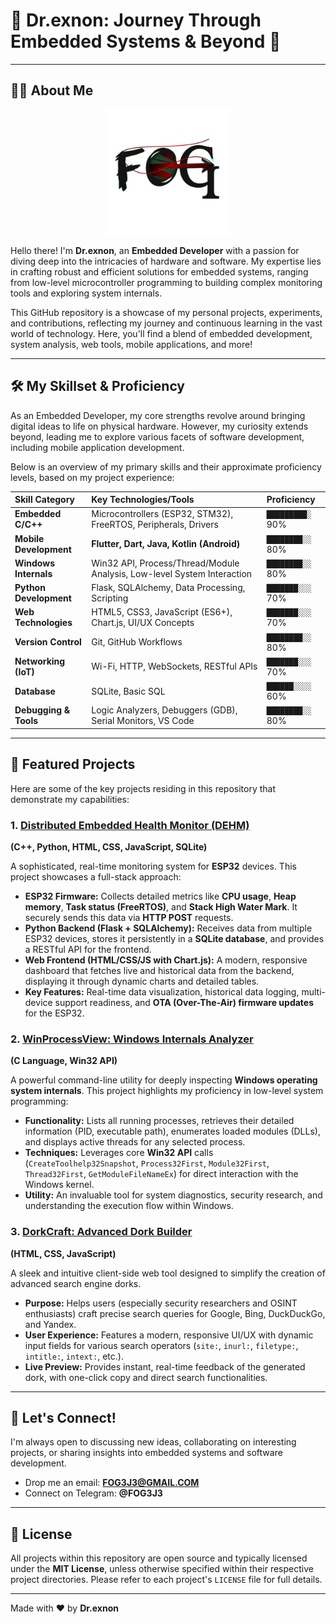 # 🚀 Dr.exnon: Journey Through Embedded Systems & Beyond 🚀

---

## 👨‍💻 About Me

<div align="center">
  <img src="assets/my_logo.png" alt="Dr.exnon Logo" width="200"/>
</div>

Hello there! I'm **Dr.exnon**, an **Embedded Developer** with a passion for diving deep into the intricacies of hardware and software. My expertise lies in crafting robust and efficient solutions for embedded systems, ranging from low-level microcontroller programming to building complex monitoring tools and exploring system internals.



This GitHub repository is a showcase of my personal projects, experiments, and contributions, reflecting my journey and continuous learning in the vast world of technology. Here, you'll find a blend of embedded development, system analysis, web tools, mobile applications, and more!

---

## 🛠️ My Skillset & Proficiency

As an Embedded Developer, my core strengths revolve around bringing digital ideas to life on physical hardware. However, my curiosity extends beyond, leading me to explore various facets of software development, including mobile application development.

Below is an overview of my primary skills and their approximate proficiency levels, based on my project experience:

| Skill Category        | Key Technologies/Tools                                | Proficiency |
| :-------------------- | :---------------------------------------------------- | :---------- |
| **Embedded C/C++** | Microcontrollers (ESP32, STM32), FreeRTOS, Peripherals, Drivers | `█████████░` 90% |
| **Mobile Development** | **Flutter, Dart, Java, Kotlin (Android)** | `████████░░` 80% |
| **Windows Internals** | Win32 API, Process/Thread/Module Analysis, Low-level System Interaction | `████████░░` 80% |
| **Python Development**| Flask, SQLAlchemy, Data Processing, Scripting         | `███████░░░` 70% |
| **Web Technologies** | HTML5, CSS3, JavaScript (ES6+), Chart.js, UI/UX Concepts | `███████░░░` 70% |
| **Version Control** | Git, GitHub Workflows                                   | `████████░░` 80% |
| **Networking (IoT)** | Wi-Fi, HTTP, WebSockets, RESTful APIs                 | `███████░░░` 70% |
| **Database** | SQLite, Basic SQL                                     | `██████░░░░` 60% |
| **Debugging & Tools** | Logic Analyzers, Debuggers (GDB), Serial Monitors, VS Code | `████████░░` 80% |

---

## 📂 Featured Projects

Here are some of the key projects residing in this repository that demonstrate my capabilities:

### 1. **[Distributed Embedded Health Monitor (DEHM)](https://github.com/F0G3J3/Distributed-Embedded-Health-Monitor)**
**(C++, Python, HTML, CSS, JavaScript, SQLite)**

A sophisticated, real-time monitoring system for **ESP32** devices. This project showcases a full-stack approach:
* **ESP32 Firmware:** Collects detailed metrics like **CPU usage**, **Heap memory**, **Task status (FreeRTOS)**, and **Stack High Water Mark**. It securely sends this data via **HTTP POST** requests.
* **Python Backend (Flask + SQLAlchemy):** Receives data from multiple ESP32 devices, stores it persistently in a **SQLite database**, and provides a RESTful API for the frontend.
* **Web Frontend (HTML/CSS/JS with Chart.js):** A modern, responsive dashboard that fetches live and historical data from the backend, displaying it through dynamic charts and detailed tables.
* **Key Features:** Real-time data visualization, historical data logging, multi-device support readiness, and **OTA (Over-The-Air) firmware updates** for the ESP32.

### 2. **[WinProcessView: Windows Internals Analyzer](https://github.com/F0G3J3/WinProcessView)**
**(C Language, Win32 API)**

A powerful command-line utility for deeply inspecting **Windows operating system internals**. This project highlights my proficiency in low-level system programming:
* **Functionality:** Lists all running processes, retrieves their detailed information (PID, executable path), enumerates loaded modules (DLLs), and displays active threads for any selected process.
* **Techniques:** Leverages core **Win32 API** calls (`CreateToolhelp32Snapshot`, `Process32First`, `Module32First`, `Thread32First`, `GetModuleFileNameEx`) for direct interaction with the Windows kernel.
* **Utility:** An invaluable tool for system diagnostics, security research, and understanding the execution flow within Windows.

### 3. **[DorkCraft: Advanced Dork Builder](https://github.com/F0G3J3/DorkCraft)**
**(HTML, CSS, JavaScript)**

A sleek and intuitive client-side web tool designed to simplify the creation of advanced search engine dorks.
* **Purpose:** Helps users (especially security researchers and OSINT enthusiasts) craft precise search queries for Google, Bing, DuckDuckGo, and Yandex.
* **User Experience:** Features a modern, responsive UI/UX with dynamic input fields for various search operators (`site:`, `inurl:`, `filetype:`, `intitle:`, `intext:`, etc.).
* **Live Preview:** Provides instant, real-time feedback of the generated dork, with one-click copy and direct search functionalities.

---

## 🤝 Let's Connect!

I'm always open to discussing new ideas, collaborating on interesting projects, or sharing insights into embedded systems and software development.

* Drop me an email: **FOG3J3@GMAIL.COM**
* Connect on Telegram: **@FOG3J3**

---

## 📜 License

All projects within this repository are open source and typically licensed under the **MIT License**, unless otherwise specified within their respective project directories. Please refer to each project's `LICENSE` file for full details.

---

Made with ❤️ by **Dr.exnon**
